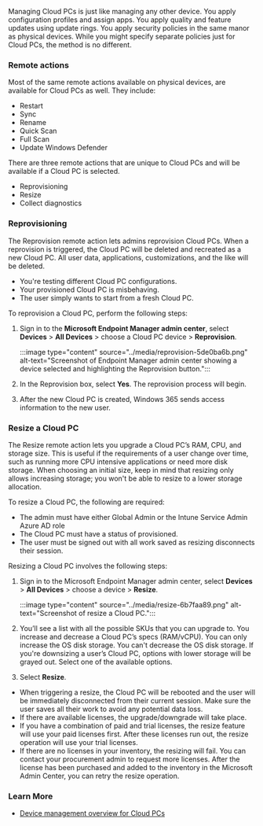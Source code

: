 Managing Cloud PCs is just like managing any other device. You apply configuration profiles and assign apps. You apply quality and feature updates using update rings. You apply security policies in the same manor as physical devices. While you might specify separate policies just for Cloud PCs, the method is no different.

### Remote actions

Most of the same remote actions available on physical devices, are available for Cloud PCs as well. They include:

 -  Restart
 -  Sync
 -  Rename
 -  Quick Scan
 -  Full Scan
 -  Update Windows Defender

There are three remote actions that are unique to Cloud PCs and will be available if a Cloud PC is selected.

 -  Reprovisioning
 -  Resize
 -  Collect diagnostics
### Reprovisioning

The Reprovision remote action lets admins reprovision Cloud PCs. When a reprovision is triggered, the Cloud PC will be deleted and recreated as a new Cloud PC. All user data, applications, customizations, and the like will be deleted.

 -  You're testing different Cloud PC configurations.
 -  Your provisioned Cloud PC is misbehaving.
 -  The user simply wants to start from a fresh Cloud PC.

To reprovision a Cloud PC, perform the following steps:

1.  Sign in to the **Microsoft Endpoint Manager admin center**, select **Devices** > **All Devices** > choose a Cloud PC device > **Reprovision**.
    
    :::image type="content" source="../media/reprovision-5de0ba6b.png" alt-text="Screenshot of Endpoint Manager admin center showing a device selected and highlighting the Reprovision button.":::
    
2.  In the Reprovision box, select **Yes**. The reprovision process will begin.

3.  After the new Cloud PC is created, Windows 365 sends access information to the new user.

### Resize a Cloud PC

The Resize remote action lets you upgrade a Cloud PC’s RAM, CPU, and storage size. This is useful if the requirements of a user change over time, such as running more CPU intensive applications or need more disk storage. When choosing an initial size, keep in mind that resizing only allows increasing storage; you won't be able to resize to a lower storage allocation.

To resize a Cloud PC, the following are required:

 -  The admin must have either Global Admin or the Intune Service Admin Azure AD role
 -  The Cloud PC must have a status of provisioned.
 -  The user must be signed out with all work saved as resizing disconnects their session.

Resizing a Cloud PC involves the following steps:

1.  Sign in to the Microsoft Endpoint Manager admin center, select **Devices** > **All Devices** > choose a device > **Resize**.
    
    :::image type="content" source="../media/resize-6b7faa89.png" alt-text="Screenshot of resize a Cloud PC.":::
    
2.  You’ll see a list with all the possible SKUs that you can upgrade to. You increase and decrease a Cloud PC’s specs (RAM/vCPU). You can only increase the OS disk storage. You can't decrease the OS disk storage. If you're downsizing a user’s Cloud PC, options with lower storage will be grayed out. Select one of the available options.
3.  Select **Resize**. 
-  When triggering a resize, the Cloud PC will be rebooted and the user will be immediately disconnected from their current session. Make sure the user saves all their work to avoid any potential data loss.
-  If there are available licenses, the upgrade/downgrade will take place.
-  If you have a combination of paid and trial licenses, the resize feature will use your paid licenses first. After these licenses run out, the resize operation will use your trial licenses.
-  If there are no licenses in your inventory, the resizing will fail. You can contact your procurement admin to request more licenses. After the license has been purchased and added to the inventory in the Microsoft Admin Center, you can retry the resize operation.

### Learn More
-  [Device management overview for Cloud PCs](https://learn.microsoft.com/en-us/windows-365/enterprise/device-management-overview)